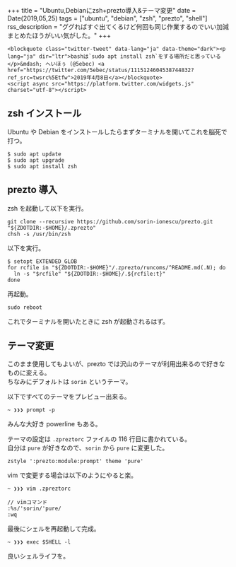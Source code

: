 +++
title = "Ubuntu,Debianにzsh+prezto導入&テーマ変更"
date = Date(2019,05,25)
tags = ["ubuntu", "debian", "zsh", "prezto", "shell"]
rss_description = "ググればすぐ出てくるけど何回も同じ作業するのでいい加減まとめたほうがいい気がした。"
+++

~~~
<blockquote class="twitter-tweet" data-lang="ja" data-theme="dark"><p lang="ja" dir="ltr">bashは`sudo apt install zsh`をする場所だと思っている</p>&mdash; へいほぅ (@5ebec) <a href="https://twitter.com/5ebec/status/1115124604538744832?ref_src=twsrc%5Etfw">2019年4月8日</a></blockquote>
<script async src="https://platform.twitter.com/widgets.js" charset="utf-8"></script>
~~~

## zsh インストール
Ubuntu や Debian をインストールしたらまずターミナルを開いてこれを脳死で打つ。

```shell
$ sudo apt update
$ sudo apt upgrade
$ sudo apt install zsh
```

## prezto 導入
zsh を起動して以下を実行。

```shell
git clone --recursive https://github.com/sorin-ionescu/prezto.git "${ZDOTDIR:-$HOME}/.zprezto"
chsh -s /usr/bin/zsh
```

以下を実行。

```shell
$ setopt EXTENDED_GLOB  
for rcfile in "${ZDOTDIR:-$HOME}"/.zprezto/runcoms/^README.md(.N); do  
  ln -s "$rcfile" "${ZDOTDIR:-$HOME}/.${rcfile:t}"  
done
```

再起動。

```shell
sudo reboot
```

これでターミナルを開いたときに zsh が起動されるはず。

## テーマ変更
このまま使用してもよいが、prezto では沢山のテーマが利用出来るので好きなものに変える。  
ちなみにデフォルトは `sorin` というテーマ。

以下ですべてのテーマをプレビュー出来る。

```shell
~ ❯❯❯ prompt -p
```

みんな大好き powerline もある。

テーマの設定は `.zpreztorc` ファイルの 116 行目に書かれている。  
自分は `pure` が好きなので、`sorin` から `pure` に変更した。

```vim
zstyle ':prezto:module:prompt' theme 'pure'
```
vim で変更する場合は以下のようにやると楽。

```shell
~ ❯❯❯ vim .zpreztorc
```
```
// vimコマンド
:%s/'sorin/'pure/
:wq
```


最後にシェルを再起動して完成。

```shell
~ ❯❯❯ exec $SHELL -l
```

良いシェルライフを。

